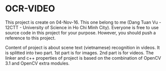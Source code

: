 # OCR-VIDEO

This project is create on 04-Nov-16. This one belong to me (Dang Tuan Vu - 12CTT - University of Science in Ho Chi Minh City).
Everyone is free to use source code in this project for your purpose. However, you should push a reference to this project.

Content of project is about scene text (vietnamese) recognition in videos. It is splitted into two part. 1st part is for images. 2nd part is for videos.
The linker and c++ properties of project is based on the combination of OpenCV 3.1 and OpenCV extra modules.